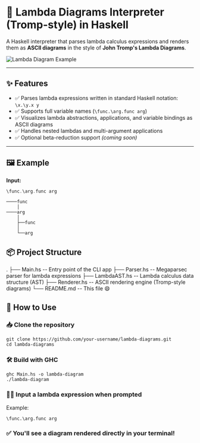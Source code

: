 # 🧠 Lambda Diagrams Interpreter (Tromp-style) in Haskell

A Haskell interpreter that parses lambda calculus expressions and renders them as **ASCII diagrams** in the style of **John Tromp's Lambda Diagrams**.

![Lambda Diagram Example](https://raw.githubusercontent.com/your-username/lambda-diagrams/main/example.png) <!-- Replace with real image or remove -->

---

## ✨ Features

- ✅ Parses lambda expressions written in standard Haskell notation: `\x.\y.x y`
- ✅ Supports full variable names (`\func.\arg.func arg`)
- ✅ Visualizes lambda abstractions, applications, and variable bindings as ASCII diagrams
- ✅ Handles nested lambdas and multi-argument applications
- ✅ Optional beta-reduction support *(coming soon)*

---

## 🖼 Example

**Input:**

```haskell
\func.\arg.func arg
```

```shell
────func
    │
────arg
    │
    ├──func
    │
    └──arg
```

## 📦 Project Structure

.
├── Main.hs         -- Entry point of the CLI app
├── Parser.hs       -- Megaparsec parser for lambda expressions
├── LambdaAST.hs    -- Lambda calculus data structure (AST)
├── Renderer.hs     -- ASCII rendering engine (Tromp-style diagrams)
└── README.md       -- This file 😄

## 🚀 How to Use

### 📥 Clone the repository
```shell
git clone https://github.com/your-username/lambda-diagrams.git
cd lambda-diagrams
```
### 🛠 Build with GHC
```
ghc Main.hs -o lambda-diagram
./lambda-diagram
```
### 🧑‍💻 Input a lambda expression when prompted

Example:
```
\func.\arg.func arg
```
### ✅ You'll see a diagram rendered directly in your terminal!

